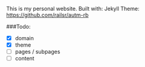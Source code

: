 This is my personal website.
Built with: Jekyll
Theme: https://github.com/railsr/autm-rb

###Todo:

- [x] domain
- [x] theme
- [ ] pages / subpages
- [ ] content
